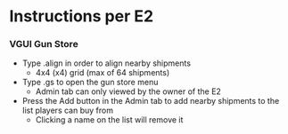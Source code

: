 # Instructions per E2

### VGUI Gun Store

- Type .align in order to align nearby shipments
  - 4x4 (x4) grid (max of 64 shipments)
- Type .gs to open the gun store menu
  - Admin tab can only viewed by the owner of the E2
- Press the Add button in the Admin tab to add nearby shipments to the list players can buy from
  - Clicking a name on the list will remove it

